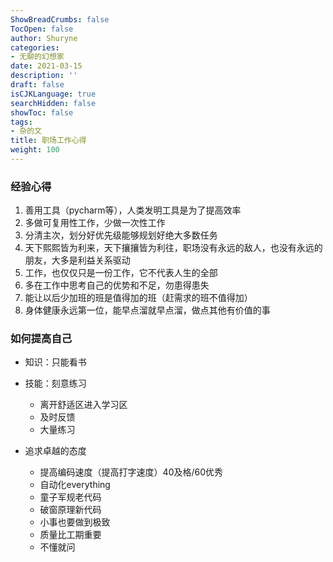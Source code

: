 ```yaml
---
ShowBreadCrumbs: false
TocOpen: false
author: Shuryne
categories:
- 无聊的幻想家
date: 2021-03-15
description: ''
draft: false
isCJKLanguage: true
searchHidden: false
showToc: false
tags:
- 杂的文
title: 职场工作心得
weight: 100
---
```


### 经验心得

1. 善用工具（pycharm等），人类发明工具是为了提高效率
1. 多做可复用性工作，少做一次性工作
1. 分清主次，划分好优先级能够规划好绝大多数任务
1. 天下熙熙皆为利来，天下攘攘皆为利往，职场没有永远的敌人，也没有永远的朋友，大多是利益关系驱动
1. 工作，也仅仅只是一份工作，它不代表人生的全部
1. 多在工作中思考自己的优势和不足，勿患得患失
1. 能让以后少加班的班是值得加的班（赶需求的班不值得加）
1. 身体健康永远第一位，能早点溜就早点溜，做点其他有价值的事



### 如何提高自己

* 知识：只能看书

* 技能：刻意练习
  * 离开舒适区进入学习区
  * 及时反馈
  * 大量练习

* 追求卓越的态度
  * 提高编码速度（提高打字速度）40及格/60优秀 
  * 自动化everything
  * 童子军规老代码
  * 破窗原理新代码 
  * 小事也要做到极致 
  * 质量比工期重要 
  * 不懂就问